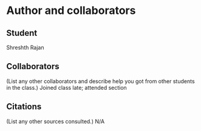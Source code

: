 Author and collaborators
========================

Student
-------
Shreshth Rajan 


Collaborators
-------------
(List any other collaborators and describe help you got from other students
in the class.)
Joined class late; attended section


Citations
---------
(List any other sources consulted.)
N/A